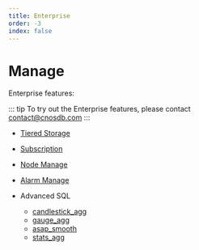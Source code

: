 ```yaml
---
title: Enterprise
order: -3
index: false
---
```


# Manage

Enterprise features:

::: tip
To try out the Enterprise features, please contact <a class="color-fg-default" itemprop="email" href="mailto:contact@cnosdb.com">contact@cnosdb.com</a>
:::

- [Tiered Storage](../manage/tiered_storage.md)

- [Subscription](../manage/subscriptions.md)

- [Node Manage](../manage/node_manage.md)

- [Alarm Manage](../manage/alarm_manage.md)

- Advanced SQL
    * [candlestick_agg](../reference/sql.md#candlestick-agg)
    * [gauge_agg](../reference/sql.md#gauge-agg)
    * [asap_smooth](../reference/sql.md#asap-smooth)
    * [stats_agg](../reference/sql.md#stats-agg)